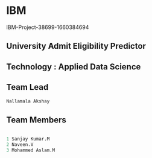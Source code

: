 # IBM

 IBM-Project-38699-1660384694

## University Admit Eligibility Predictor

## Technology : Applied Data Science




## Team Lead
```bash
Nallamala Akshay
```

## Team Members

```python

1 Sanjay Kumar.M
2 Naveen.V
3 Mohammed Aslam.M
```

